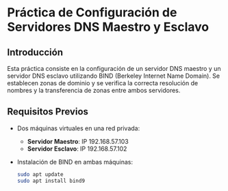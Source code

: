 # Práctica de Configuración de Servidores DNS Maestro y Esclavo

## Introducción

Esta práctica consiste en la configuración de un servidor DNS maestro y un servidor DNS esclavo utilizando BIND (Berkeley Internet Name Domain). Se establecen zonas de dominio y se verifica la correcta resolución de nombres y la transferencia de zonas entre ambos servidores.

## Requisitos Previos

- Dos máquinas virtuales en una red privada:
  - **Servidor Maestro**: IP 192.168.57.103
  - **Servidor Esclavo**: IP 192.168.57.102

- Instalación de BIND en ambas máquinas:
  ```bash
  sudo apt update
  sudo apt install bind9


